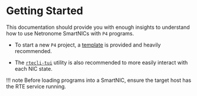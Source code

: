 # Getting Started

This documentation should provide you with enough insights to understand how to use Netronome SmartNICs with `P4` programs.

- To start a new `P4` project, a [template](https://github.com/RuiCunhaM/Template-Netronome-P4) is provided and heavily recommended.

- The [`rtecli-tui`](https://github.com/RuiCunhaM/rtecli-tui) utility is also recommended to more easily interact with each NIC state.

!!! note
    Before loading programs into a SmartNIC, ensure the target host has the RTE service running.
